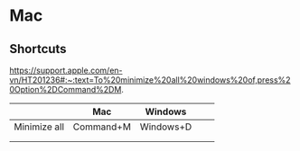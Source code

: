 # Mac
## Shortcuts

https://support.apple.com/en-vn/HT201236#:~:text=To%20minimize%20all%20windows%20of,press%20Option%2DCommand%2DM.

|   |  Mac |  Windows |   |   |
|---|---|---|---|---|
| Minimize all  | Command+M  | Windows+D  |   |   |
|   |   |   |   |   |
|   |   |   |   |   |
